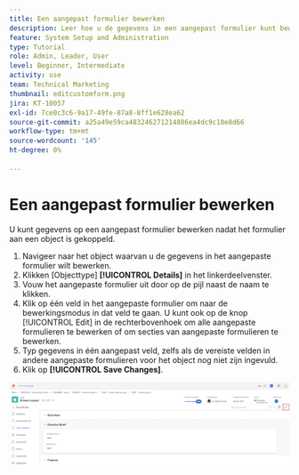 ```yaml
---
title: Een aangepast formulier bewerken
description: Leer hoe u de gegevens in een aangepast formulier kunt bewerken nadat u het aan een object hebt gekoppeld.
feature: System Setup and Administration
type: Tutorial
role: Admin, Leader, User
level: Beginner, Intermediate
activity: use
team: Technical Marketing
thumbnail: editcustomform.png
jira: KT-10057
exl-id: 7ce0c3c6-9a17-49fe-87a8-8ff1e628ea62
source-git-commit: a25a49e59ca483246271214886ea4dc9c10e8d66
workflow-type: tm+mt
source-wordcount: '145'
ht-degree: 0%

---
```


# Een aangepast formulier bewerken

<!---
21.4 updates have been made here
--->

U kunt gegevens op een aangepast formulier bewerken nadat het formulier aan een object is gekoppeld.

1. Navigeer naar het object waarvan u de gegevens in het aangepaste formulier wilt bewerken.
1. Klikken [Objecttype] **[!UICONTROL Details]** in het linkerdeelvenster.
1. Vouw het aangepaste formulier uit door op de pijl naast de naam te klikken.
1. Klik op één veld in het aangepaste formulier om naar de bewerkingsmodus in dat veld te gaan. U kunt ook op de knop [!UICONTROL Edit] in de rechterbovenhoek om alle aangepaste formulieren te bewerken of om secties van aangepaste formulieren te bewerken.
1. Typ gegevens in één aangepast veld, zelfs als de vereiste velden in andere aangepaste formulieren voor het object nog niet zijn ingevuld.
1. Klik op **[!UICONTROL Save Changes]**.

![Het venster Taakdetails met een aangepast formulier dat wordt bewerkt](assets/custom-forms-edit-a-custom-form.jpg)
